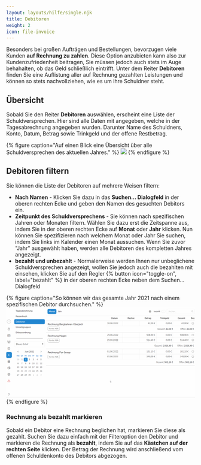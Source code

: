 ```yaml
---
layout: layouts/hilfe/single.njk
title: Debitoren
weight: 2
icon: file-invoice
---
```


Besonders bei großen Aufträgen und Bestellungen, bevorzugen viele Kunden **auf
Rechnung zu zahlen**. Diese Option anzubieten kann also zur Kundenzufriedenheit
beitragen, Sie müssen jedoch auch stets im Auge behahalten, ob
das Geld schließlich eintrifft. Unter dem Reiter **Debitoren** finden Sie eine Auflistung aller auf
Rechnung gezahlten Leistungen und können so stets nachvollziehen, wie es um ihre
Schuldner steht. 

## Übersicht

Sobald Sie den Reiter **Debitoren** auswählen, erscheint eine Liste der
Schuldversprechen. Hier sind alle Daten mit angegeben, welche in der
Tagesabrechnung angegeben wurden. Darunter Name des Schuldners, Konto, Datum,
Betrag sowie Trinkgeld und der offene Restbetrag. 

{% figure caption="Auf einen Blick eine Übersicht über alle Schuldversprechen
des aktuellen Jahres." %}
<img src="debitoren-übersicht.png"/>
{% endfigure %}

## Debitoren filtern

Sie können die Liste der Debitoren auf mehrere Weisen filtern:

-  **Nach Namen** - Klicken Sie dazu in das **Suchen... Dialogfeld** in der
   oberen rechten Ecke und geben den Namen des gesuchten Debitors ein.
-  **Zeitpunkt des Schuldversprechens** - Sie können nach spezifischen Jahren oder
   Monaten filtern. Wählen Sie dazu erst die Zeitspanne aus, indem Sie in der
   oberen rechten Ecke auf **Monat** oder **Jahr** klicken. Nun können Sie
   spezifizieren nach welchem Monat oder Jahr Sie suchen, indem Sie links im
   Kalender einen Monat aussuchen. Wenn Sie zuvor "Jahr" ausgewählt haben,
   werden alle Debitoren des kompletten Jahres angezeigt.
-  **bezahlt und unbezahlt** - Normalerweise werden Ihnen nur unbeglichene
   Schuldversprechen angezeigt, wollen Sie jedoch auch die bezahlten mit
   einsehen, klicken Sie auf den Regler {% button icon="toggle-on", label="bezahlt" %} in der oberen rechten Ecke
   neben dem Suchen... Dialogfeld

{% figure caption="So können wir das gesamte Jahr 2021 nach einem spezifischen
Debitor durchsuchen." %}
<img src="debitoren-filter.gif"/>
{% endfigure %}

### Rechnung als bezahlt markieren

Sobald ein Debitor eine Rechnung beglichen hat, markieren Sie diese als gezahlt.
Suchen Sie dazu einfach mit der Filteroption den Debitor und markieren die Rechnung
als **bezahlt**, indem Sie auf das **Kästchen auf der rechten Seite** klicken. Der
Betrag der Rechnung wird anschließend vom offenen Schuldenkonto des Debitors
abgezogen. 